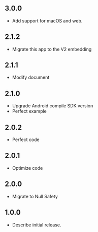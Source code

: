 ## 3.0.0

* Add support for macOS and web.

## 2.1.2

* Migrate this app to the V2 embedding

## 2.1.1

* Modify document

## 2.1.0

* Upgrade Android compile SDK version
* Perfect example

## 2.0.2

* Perfect code

## 2.0.1

* Optimize code

## 2.0.0

* Migrate to Null Safety

## 1.0.0

* Describe initial release.
